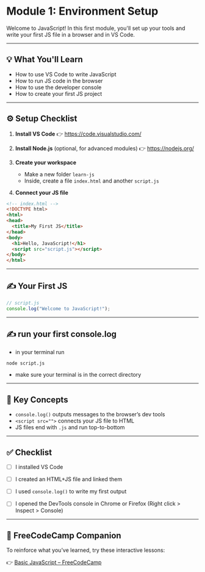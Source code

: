 # Module 1: Environment Setup

Welcome to JavaScript! In this first module, you'll set up your tools and write your first JS file in a browser and in VS Code.

---

## 💡 What You'll Learn
- How to use VS Code to write JavaScript
- How to run JS code in the browser
- How to use the developer console
- How to create your first JS project

---

## ⚙️ Setup Checklist

1. **Install VS Code**
   👉 https://code.visualstudio.com/

2. **Install Node.js** (optional, for advanced modules)
   👉 https://nodejs.org/

3. **Create your workspace**
   - Make a new folder `learn-js`
   - Inside, create a file `index.html` and another `script.js`

4. **Connect your JS file**
```html
<!-- index.html -->
<!DOCTYPE html>
<html>
<head>
  <title>My First JS</title>
</head>
<body>
  <h1>Hello, JavaScript!</h1>
  <script src="script.js"></script>
</body>
</html>
```

---

## ✍️ Your First JS
```javascript
// script.js
console.log("Welcome to JavaScript!");
```

---

## ✍️ run your first console.log
- in your terminal run
```bash
node script.js
```
- make sure your terminal is in the correct directory

---
## 🧠 Key Concepts

- `console.log()` outputs messages to the browser’s dev tools
- `<script src="">` connects your JS file to HTML
- JS files end with `.js` and run top-to-bottom

---

## ✅ Checklist

- [ ] I installed VS Code
- [ ] I created an HTML+JS file and linked them
- [ ] I used `console.log()` to write my first output
- [ ] I opened the DevTools console in Chrome or Firefox (Right click > Inspect > Console)



---

## 📘 FreeCodeCamp Companion

To reinforce what you’ve learned, try these interactive lessons:

👉 [Basic JavaScript – FreeCodeCamp](https://www.freecodecamp.org/learn/javascript-algorithms-and-data-structures/basic-javascript/)
